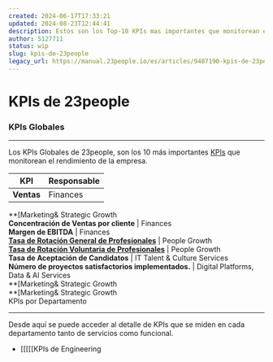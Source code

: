 ```yaml
---
created: 2024-06-17T17:33:21
updated: 2024-08-23T12:44:41
description: Estos son los Top-10 KPIs mas importantes que monitorean el rendimiento de la empresa.
author: 5127711
status: wip
slug: kpis-de-23people
legacy_url: https://manual.23people.io/es/articles/9487190-kpis-de-23people
---
```


# KPIs de 23people

### KPIs Globales

* * *

Los KPIs Globales de 23people, son los 10 más importantes [KPIs](/uso-de-kpis)
que monitorean el rendimiento de la empresa.

**KPI** |  **Responsable**  
---|---  
**Ventas** |  Finances  
**[Marketing& Strategic Growth  
**Concentración de Ventas por cliente** |  Finances  
**Margen de EBITDA** |  Finances  
**[Tasa de Rotación General de Profesionales](/tasa-de-rotacion-general-de-profesionales)** |  People Growth  
**[Tasa de Rotación Voluntaria de Profesionales](/tasa-de-rotacion-voluntaria-de-profesionales)** |  People Growth  
**Tasa de Aceptación de Candidatos** |  IT Talent & Culture Services  
**Número de proyectos satisfactorios implementados.** |  Digital Platforms, Data & AI Services  
**[Marketing& Strategic Growth  
**[Marketing& Strategic Growth  
KPIs por Departamento

* * *

Desde aquí se puede acceder al detalle de KPIs que se miden en cada
departamento tanto de servicios como funcional.

  * [[[[[KPIs de Engineering


